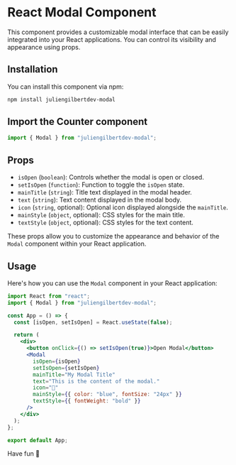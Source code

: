 # React Modal Component

This component provides a customizable modal interface that can be easily integrated into your React applications. You can control its visibility and appearance using props.

## Installation

You can install this component via npm:

```bash
npm install juliengilbertdev-modal
```

## Import the Counter component

```js
import { Modal } from "juliengilbertdev-modal";
```

## Props

- `isOpen` (`boolean`): Controls whether the modal is open or closed.
- `setIsOpen` (`function`): Function to toggle the `isOpen` state.
- `mainTitle` (`string`): Title text displayed in the modal header.
- `text` (`string`): Text content displayed in the modal body.
- `icon` (`string`, optional): Optional icon displayed alongside the `mainTitle`.
- `mainStyle` (`object`, optional): CSS styles for the main title.
- `textStyle` (`object`, optional): CSS styles for the text content.

These props allow you to customize the appearance and behavior of the `Modal` component within your React application.

## Usage

Here's how you can use the `Modal` component in your React application:

```jsx
import React from "react";
import { Modal } from "juliengilbertdev-modal";

const App = () => {
  const [isOpen, setIsOpen] = React.useState(false);

  return (
    <div>
      <button onClick={() => setIsOpen(true)}>Open Modal</button>
      <Modal
        isOpen={isOpen}
        setIsOpen={setIsOpen}
        mainTitle="My Modal Title"
        text="This is the content of the modal."
        icon="🎉"
        mainStyle={{ color: "blue", fontSize: "24px" }}
        textStyle={{ fontWeight: "bold" }}
      />
    </div>
  );
};

export default App;
```

Have fun 🙂
